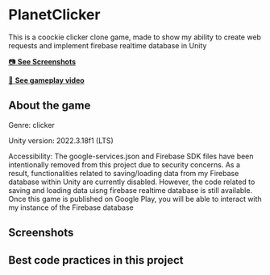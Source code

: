 # PlanetClicker
This is a coockie clicker clone game, made to show my ability to create web requests and implement firebase realtime database in Unity 

[:camera: **See Screenshots**](#screenshots)

[:movie_camera: **See gameplay video**]()

## About the game
Genre: clicker

Unity version: 2022.3.18f1 (LTS)

Accessibility: The google-services.json and Firebase SDK files have been intentionally removed from this project due to security concerns. As a result, functionalities related to saving/loading data from my Firebase database within Unity are currently disabled. However, the code related to saving and loading data uisng firebase realtime database is still available. Once this game is published on Google Play, you will be able to interact with my instance of the Firebase database

## Screenshots

## Best code practices in this project
